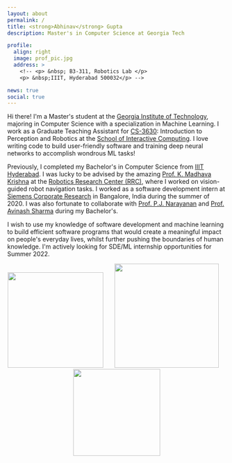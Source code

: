 ```yaml
---
layout: about
permalink: /
title: <strong>Abhinav</strong> Gupta
description: Master's in Computer Science at Georgia Tech

profile:
  align: right
  image: prof_pic.jpg
  address: >
    <!-- <p> &nbsp; B3-311, Robotics Lab </p>
    <p> &nbsp;IIIT, Hyderabad 500032</p> -->

news: true
social: true
---
```


Hi there! I'm a Master's student at the [Georgia Institute of Technology](https://www.gatech.edu/), majoring in Computer Science with a specialization in Machine Learning. I work as a Graduate Teaching Assistant for [CS-3630](https://harishravichandarblog.files.wordpress.com/2021/09/cs3630_fall2021_syllabus-v1-aug_22.pdf): Introduction to Perception and Robotics at the [School of Interactive Computing](https://www.cc.gatech.edu/school-interactive-computing). I love writing code to build user-friendly software and training deep neural networks to accomplish wondrous ML tasks!  

Previously, I completed my Bachelor's in Computer Science from [IIIT Hyderabad](https://www.iiit.ac.in/). I was lucky to be advised by the amazing [Prof. K. Madhava Krishna](https://scholar.google.com/citations?user=QDuPGHwAAAAJ&hl=en) at the [Robotics Research Center (RRC)](https://robotics.iiit.ac.in/), where I worked on vision-guided robot navigation tasks. I worked as a software development intern at [Siemens Corporate Research](https://new.siemens.com/in/en.html) in Bangalore, India during the summer of 2020. I was also fortunate to collaborate with [Prof. P.J. Narayanan](https://scholar.google.com/citations?user=3HKjt_IAAAAJ&hl=en) and [Prof. Avinash Sharma](https://scholar.google.com/citations?user=4ladtC0AAAAJ&hl=en) during my Bachelor's. 

I wish to use my knowledge of software development and machine learning to build efficient software programs that would create a meaningful impact on people's everyday lives, whilst further pushing the boundaries of human knowledge. I'm actively looking for SDE/ML internship opportunities for Summer 2022.
<br>

<!-- <div class="row">
    <div class="col-sm mt-3 mt-md-0">
        <img width="100" class="img-fluid rounded z-depth-1" src="{{ '/assets/img/IIIT.png' | relative_url }}" alt="" />
    </div>
    <div class="col-sm mt-3 mt-md-0">
        <img width="100" class="img-fluid rounded z-depth-1" src="{{ '/assets/img/RRC.png' | relative_url }}" alt="" />
    </div>
    <div class="col-sm mt-3 mt-md-0">
        <img width="100" class="img-fluid rounded z-depth-1" src="{{ '/assets/img/siemens.jpeg' | relative_url }}" />
    </div>
</div> -->

<div>
	<center>
    <img width="220" src="{{ site.baseurl }}/assets/img/gt.png"> &ensp; &ensp;
    <img width="240" src="{{ site.baseurl }}/assets/img/IIIT.png"> &nbsp; &nbsp;  
    <img width="200" src="{{ site.baseurl }}/assets/img/siemens.jpeg">
	</center>
</div>

<!-- <div>
    &ensp; &ensp; Honours (2019-2021) &nbsp; &ensp; &ensp; &ensp; &ensp;
    Bachelors (2017-2021) &ensp; &ensp; &nbsp;
    Research Intern (Summer 2020) &nbsp; 
</div> -->

<!-- 
OLD: 
Hi there! I’m a senior year student at the International Institute of Information Technology (IIIT), Hyderabad, pursuing my bachelors in computer science and engineering. I am an undergraduate honours researcher at the Robotics Research Center (RRC), lucky to be advised by Prof. K. Madhava Krishna. I like to work at the intersection of computer vision, deep learning and robotics, with a focus on vision-based robot navigation.

I am also associated with the Centre for Visual Information Technology (CVIT), where I’ve been fortunate to work on research projects with Prof. P.J. Narayanan and Prof. Avinash Sharma during my junior and senior years. I also spent a summer at Siemens Corporate Research in Bangalore, India, where I worked with the Advanced Data Management research group.

I am really interested in the interplay between vision and other fields, which is why I love working in robotic vision. My research is all about extracting crucial information from images and helping robots understand what they see. My other interests include human pose estimation and neuromorphic vision algorithms. If you’d like to know more about my work or have questions about anything else, feel free to send me an email! -->